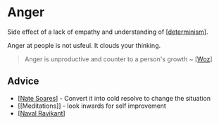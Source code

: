 # Anger

Side effect of a lack of empathy and understanding of [[determinism]]. 

Anger at people is not usfeul. It clouds your thinking.

> Anger is unproductive and counter to a person's growth ~ [[Woz]]

## Advice
- [[Nate Soares]] - Convert it into cold resolve to change the situation
- [[Meditations]] - look inwards for self improvement
- [[Naval Ravikant]]


[//begin]: # "Autogenerated link references for markdown compatibility"
[determinism]: determinism "Determinism"
[Woz]: Woz "Woz"
[Nate Soares]: nate-soares "Nate Soares"
[Naval Ravikant]: naval-ravikant "Naval Ravikant"
[//end]: # "Autogenerated link references"